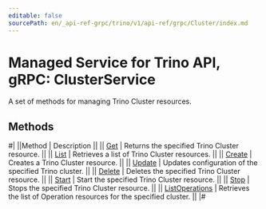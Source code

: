 ```yaml
---
editable: false
sourcePath: en/_api-ref-grpc/trino/v1/api-ref/grpc/Cluster/index.md
---
```


# Managed Service for Trino API, gRPC: ClusterService

A set of methods for managing Trino Cluster resources.

## Methods

#|
||Method | Description ||
|| [Get](get.md) | Returns the specified Trino Cluster resource. ||
|| [List](list.md) | Retrieves a list of Trino Cluster resources. ||
|| [Create](create.md) | Creates a Trino Cluster resource. ||
|| [Update](update.md) | Updates configuration of the specified Trino cluster. ||
|| [Delete](delete.md) | Deletes the specified Trino Cluster resource. ||
|| [Start](start.md) | Start the specified Trino Cluster resource. ||
|| [Stop](stop.md) | Stops the specified Trino Cluster resource. ||
|| [ListOperations](listOperations.md) | Retrieves the list of Operation resources for the specified cluster. ||
|#